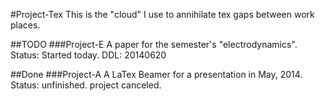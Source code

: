 #Project-Tex
This is the "cloud" I use to annihilate tex gaps between work places.

##TODO
###Project-E
A paper for the semester's "electrodynamics".
Status: Started today.
DDL: 20140620

##Done
###Project-A
A LaTex Beamer for a presentation in May, 2014.
Status: unfinished. project canceled. 
